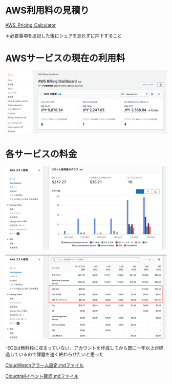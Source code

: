 # AWS利用料の見積り

[AWS_Pricing_Calculator](https://calculator.aws/#/estimate?id=5b6cca2cd932d7e3269af198188ba247ee7d5adc)

＊必要事項を追記した後にシェアを忘れずに押下すること



# AWSサービスの現在の利用料

![img](lecture06/AWS_利用料_230408.png)

# 各サービスの料金

![img](lecture06/AWS_コスト1.png)


![img](lecture06/AWS_コスト2.png)

-EC2は無料枠に収まっていない。アカウントを作成してから既に一年以上が経過しているので課題を速く終わらせたいと思った


[CloudWatchアラーム設定.mdファイル](https://github.com/yuhei1012/lecture/blob/8213472f6270982bc4ab4166f2e255766554bd0b/lecture06_CloudWatch%E3%82%A2%E3%83%A9%E3%83%BC%E3%83%A0%E8%A8%AD%E5%AE%9A.md)

[Cloudtrailイベント確認.mdファイル](https://github.com/yuhei1012/lecture/blob/8213472f6270982bc4ab4166f2e255766554bd0b/lecture06_Cloudtrail%E3%82%A4%E3%83%99%E3%83%B3%E3%83%88%E7%A2%BA%E8%AA%8D.md)
